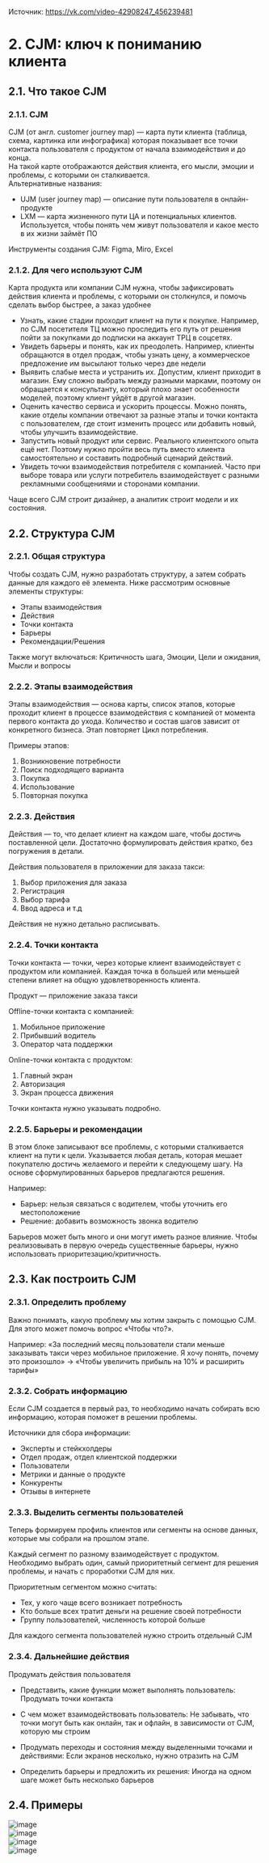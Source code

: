 Источник: https://vk.com/video-42908247_456239481 
# 2. CJM: ключ к пониманию клиента   
## 2.1. Что такое CJM   
### 2.1.1. CJM   
CJM (от англ. customer journey map) —  карта пути клиента (таблица, схема, картинка или инфографика) которая показывает все точки контакта пользователя с продуктом от начала взаимодействия и до конца.    
На такой карте отображаются действия клиента, его мысли, эмоции и проблемы, с которыми он сталкивается.   
Альтернативные названия:    
- UJM (user journey map) — описание пути пользователя в онлайн-продукте   
- LXM — карта жизненного пути ЦА и потенциальных клиентов. Используется, чтобы понять чем живут пользователя и какое место в их жизни займёт ПО   
   
Инструменты создания CJM: Figma, Miro, Excel   
### 2.1.2. Для чего используют CJM   
Карта продукта или компании CJM нужна, чтобы зафиксировать действия клиента и проблемы, с которыми он столкнулся, и помочь сделать выбор быстрее, а заказ удобнее   
- Узнать, какие стадии проходит клиент на пути к покупке. Например, по CJM посетителя ТЦ можно проследить его путь от решения пойти за покупками до подписки на аккаунт ТРЦ в соцсетях.   
- Увидеть барьеры и понять, как их преодолеть. Например, клиенты обращаются в отдел продаж, чтобы узнать цену, а коммерческое предложение им высылают только через две недели   
- Выявить слабые места и устранить их. Допустим, клиент приходит в магазин. Ему сложно выбрать между разными марками, поэтому он обращается к консультанту, который плохо знает особенности моделей, поэтому клиент уйдёт в другой магазин.
- Оценить качество сервиса и ускорить процессы. Можно понять, какие отделы компании отвечают за разные этапы и точки контакта с пользователем, где стоит изменить процесс или добавить новый, чтобы улучшить взаимодействие.   
- Запустить новый продукт или сервис. Реального клиентского опыта ещё нет. Поэтому нужно пройти весь путь вместо клиента самостоятельно и составить подробный сценарий действий.   
- Увидеть точки взаимодействия потребителя с компанией. Часто при выборе товара или услуги потребитель взаимодействует с разными рекламными сообщениями и сторонами компании.   
   
Чаще всего CJM строит дизайнер, а аналитик строит модели и их состояния.   
## 2.2. Структура CJM   
### 2.2.1. Общая структура   
Чтобы создать CJM, нужно разработать структуру, а затем собрать данные для каждого её элемента. Ниже рассмотрим основные элементы структуры:
- Этапы взаимодействия   
- Действия   
- Точки контакта   
- Барьеры   
- Рекомендации/Решения   
   
Также могут включаться: Критичность шага, Эмоции, Цели и ожидания, Мысли и вопросы   
### 2.2.2. Этапы взаимодействия   
Этапы взаимодействия — основа карты, список этапов, которые проходит клиент в процессе взаимодействия с компанией от момента первого контакта до ухода. Количество и состав шагов зависит от конкретного бизнеса. Этап повторяет Цикл потребления.
   
Примеры этапов:   
1. Возникновение потребности   
2. Поиск подходящего варианта   
3. Покупка   
4. Использование   
5. Повторная покупка   
   
### 2.2.3. Действия   
Действия — то, что делает клиент на каждом шаге, чтобы достичь поставленной цели. Достаточно формулировать действия кратко, без погружения в детали.
   
Действия пользователя в приложении для заказа такси:   
1. Выбор приложения для заказа   
2. Регистрация   
3. Выбор тарифа   
4. Ввод адреса и т.д   
   
Действия не нужно детально расписывать.   
### 2.2.4. Точки контакта   
Точки контакта — точки, через которые клиент взаимодействует с продуктом или компанией. Каждая точка в большей или меньшей степени влияет на общую удовлетворенность клиента.
   
Продукт — приложение заказа такси
   
Offline-точки контакта с компанией:   
1. Мобильное приложение   
2. Прибывший водитель   
3. Оператор чата поддержки   
   
Online-точки контакта с продуктом:   
1. Главный экран   
2. Авторизация   
3. Экран процесса движения   
   
Точки контакта нужно указывать подробно.   
### 2.2.5. Барьеры и рекомендации   
В этом блоке записывают все проблемы, с которыми сталкивается клиент на пути к цели. Указывается любая деталь, которая мешает покупателю достичь желаемого и перейти к следующему шагу. На основе сформулированных барьеров предлагаются решения.
   
Например:   
- Барьер: нельзя связаться с водителем, чтобы уточнить его местоположение   
- Решение: добавить возможность звонка водителю   
   
Барьеров может быть много и они могут иметь разное влияние. Чтобы реализовывать в первую очередь существенные барьеры, нужно использовать приоритезацию/критичность.    
## 2.3. Как построить CJM   
### 2.3.1. Определить проблему   
Важно понимать, какую проблему мы хотим закрыть с помощью CJM. Для этого может помочь вопрос «Чтобы что?». 
   
Например: «За последний месяц пользователи стали меньше заказывать такси через мобильное приложение. Я хочу понять, почему это произошло» → «Чтобы увеличить прибыль на 10% и расширить тарифы»   
### 2.3.2. Собрать информацию   
Если CJM создается в первый раз, то необходимо начать собирать всю информацию, которая поможет в решении проблемы.
   
Источники для сбора информации:
   
- Эксперты и стейкхолдеры   
- Отдел продаж, отдел клиентской поддержки   
- Пользователи   
- Метрики и данные о продукте   
- Конкуренты   
- Отзывы в интернете   
   
### 2.3.3. Выделить сегменты пользователей   
Теперь формируем профиль клиентов или сегменты на основе данных, которые мы собрали на прошлом этапе.
   
Каждый сегмент по разному взаимодействует с продуктом. Необходимо выбрать один, самый приоритетный сегмент для решения проблемы, и начать с проработки CJM для них.
   
Приоритетным сегментом можно считать:   
- Тех, у кого чаще всего возникает потребность   
- Кто больше всех тратит деньги на решение своей потребности   
- Группу пользователей, численность которой больше   
   
Для каждого сегмента пользователей нужно строить отдельный CJM   
### 2.3.4. Дальнейшие действия   
Продумать действия пользователя   
- Представить, какие функции может выполнять пользователь: Продумать точки контакта
   
- С чем может взаимодействовать пользователь: Не забывать, что точки могут быть как онлайн, так и офлайн, в зависимости от CJM, которую мы строим
   
- Продумать переходы и состояния между выделенными точками и действиями: Если экранов несколько, нужно отразить на CJM
   
- Определить барьеры и предложить их решения: Иногда на одном шаге может быть несколько барьеров   
   
## 2.4. Примеры   
![image](files/image_1.png)    
![image](files/image_2.png)    
![image](files/image_3.png)    
![image](files/image_4.png)    
